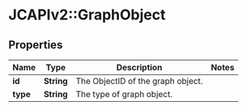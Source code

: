 # JCAPIv2::GraphObject

## Properties
Name | Type | Description | Notes
------------ | ------------- | ------------- | -------------
**id** | **String** | The ObjectID of the graph object. | 
**type** | **String** | The type of graph object. | 



